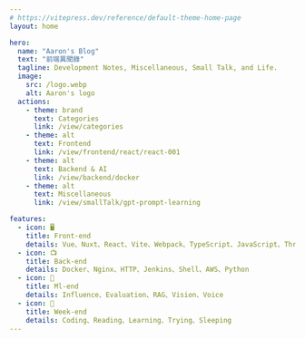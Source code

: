```yaml
---
# https://vitepress.dev/reference/default-theme-home-page
layout: home

hero:
  name: "Aaron's Blog"
  text: "前端異聞錄"
  tagline: Development Notes, Miscellaneous, Small Talk, and Life.
  image:
    src: /logo.webp
    alt: Aaron's logo
  actions:
    - theme: brand
      text: Categories
      link: /view/categories
    - theme: alt
      text: Frontend
      link: /view/frontend/react/react-001
    - theme: alt
      text: Backend & AI
      link: /view/backend/docker
    - theme: alt
      text: Miscellaneous
      link: /view/smallTalk/gpt-prompt-learning

features:
  - icon: 🖥
    title: Front-end
    details: Vue、Nuxt、React、Vite、Webpack、TypeScript、JavaScript、Three.js、StorkBook、React-three-fiber
  - icon: 📺
    title: Back-end
    details: Docker、Nginx、HTTP、Jenkins、Shell、AWS、Python
  - icon: 🤖
    title: Ml-end
    details: Influence、Evaluation、RAG、Vision、Voice
  - icon: 🍺
    title: Week-end
    details: Coding、Reading、Learning、Trying、Sleeping
---
```

